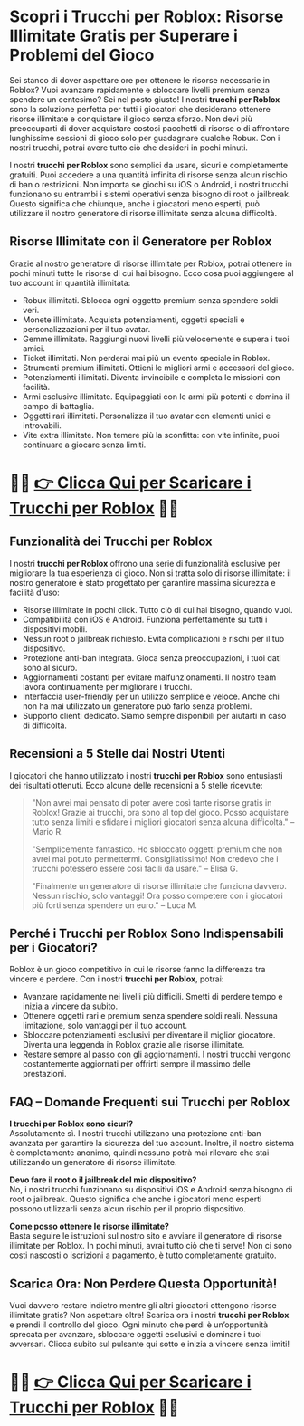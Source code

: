 <h1>Scopri i Trucchi per Roblox: Risorse Illimitate Gratis per Superare i Problemi del Gioco</h1>

<p>Sei stanco di dover aspettare ore per ottenere le risorse necessarie in Roblox? Vuoi avanzare rapidamente e sbloccare livelli premium senza spendere un centesimo? Sei nel posto giusto! I nostri <strong>trucchi per Roblox</strong> sono la soluzione perfetta per tutti i giocatori che desiderano ottenere risorse illimitate e conquistare il gioco senza sforzo. Non devi più preoccuparti di dover acquistare costosi pacchetti di risorse o di affrontare lunghissime sessioni di gioco solo per guadagnare qualche Robux. Con i nostri trucchi, potrai avere tutto ciò che desideri in pochi minuti.</p>

<p>I nostri <strong>trucchi per Roblox</strong> sono semplici da usare, sicuri e completamente gratuiti. Puoi accedere a una quantità infinita di risorse senza alcun rischio di ban o restrizioni. Non importa se giochi su iOS o Android, i nostri trucchi funzionano su entrambi i sistemi operativi senza bisogno di root o jailbreak. Questo significa che chiunque, anche i giocatori meno esperti, può utilizzare il nostro generatore di risorse illimitate senza alcuna difficoltà.</p>

<h2>Risorse Illimitate con il Generatore per Roblox</h2>
<p>Grazie al nostro generatore di risorse illimitate per Roblox, potrai ottenere in pochi minuti tutte le risorse di cui hai bisogno. Ecco cosa puoi aggiungere al tuo account in quantità illimitata:</p>
<ul>
  <li>Robux illimitati. Sblocca ogni oggetto premium senza spendere soldi veri.</li>
  <li>Monete illimitate. Acquista potenziamenti, oggetti speciali e personalizzazioni per il tuo avatar.</li>
  <li>Gemme illimitate. Raggiungi nuovi livelli più velocemente e supera i tuoi amici.</li>
  <li>Ticket illimitati. Non perderai mai più un evento speciale in Roblox.</li>
  <li>Strumenti premium illimitati. Ottieni le migliori armi e accessori del gioco.</li>
  <li>Potenziamenti illimitati. Diventa invincibile e completa le missioni con facilità.</li>
  <li>Armi esclusive illimitate. Equipaggiati con le armi più potenti e domina il campo di battaglia.</li>
  <li>Oggetti rari illimitati. Personalizza il tuo avatar con elementi unici e introvabili.</li>
  <li>Vite extra illimitate. Non temere più la sconfitta: con vite infinite, puoi continuare a giocare senza limiti.</li>
</ul>

# 🔴🔴 **[👉 Clicca Qui per Scaricare i Trucchi per Roblox](https://rebrand.ly/SwiperGames)** 🔴🔴

<h2>Funzionalità dei Trucchi per Roblox</h2>
<p>I nostri <strong>trucchi per Roblox</strong> offrono una serie di funzionalità esclusive per migliorare la tua esperienza di gioco. Non si tratta solo di risorse illimitate: il nostro generatore è stato progettato per garantire massima sicurezza e facilità d'uso:</p>
<ul>
  <li>Risorse illimitate in pochi click. Tutto ciò di cui hai bisogno, quando vuoi.</li>
  <li>Compatibilità con iOS e Android. Funziona perfettamente su tutti i dispositivi mobili.</li>
  <li>Nessun root o jailbreak richiesto. Evita complicazioni e rischi per il tuo dispositivo.</li>
  <li>Protezione anti-ban integrata. Gioca senza preoccupazioni, i tuoi dati sono al sicuro.</li>
  <li>Aggiornamenti costanti per evitare malfunzionamenti. Il nostro team lavora continuamente per migliorare i trucchi.</li>
  <li>Interfaccia user-friendly per un utilizzo semplice e veloce. Anche chi non ha mai utilizzato un generatore può farlo senza problemi.</li>
  <li>Supporto clienti dedicato. Siamo sempre disponibili per aiutarti in caso di difficoltà.</li>
</ul>

<h2>Recensioni a 5 Stelle dai Nostri Utenti</h2>
<p>I giocatori che hanno utilizzato i nostri <strong>trucchi per Roblox</strong> sono entusiasti dei risultati ottenuti. Ecco alcune delle recensioni a 5 stelle ricevute:</p>
<blockquote>
  <p>"Non avrei mai pensato di poter avere così tante risorse gratis in Roblox! Grazie ai trucchi, ora sono al top del gioco. Posso acquistare tutto senza limiti e sfidare i migliori giocatori senza alcuna difficoltà." – Mario R.</p>
  <p>"Semplicemente fantastico. Ho sbloccato oggetti premium che non avrei mai potuto permettermi. Consigliatissimo! Non credevo che i trucchi potessero essere così facili da usare." – Elisa G.</p>
  <p>"Finalmente un generatore di risorse illimitate che funziona davvero. Nessun rischio, solo vantaggi! Ora posso competere con i giocatori più forti senza spendere un euro." – Luca M.</p>
</blockquote>

<h2>Perché i Trucchi per Roblox Sono Indispensabili per i Giocatori?</h2>
<p>Roblox è un gioco competitivo in cui le risorse fanno la differenza tra vincere e perdere. Con i nostri <strong>trucchi per Roblox</strong>, potrai:</p>
<ul>
  <li>Avanzare rapidamente nei livelli più difficili. Smetti di perdere tempo e inizia a vincere da subito.</li>
  <li>Ottenere oggetti rari e premium senza spendere soldi reali. Nessuna limitazione, solo vantaggi per il tuo account.</li>
  <li>Sbloccare potenziamenti esclusivi per diventare il miglior giocatore. Diventa una leggenda in Roblox grazie alle risorse illimitate.</li>
  <li>Restare sempre al passo con gli aggiornamenti. I nostri trucchi vengono costantemente aggiornati per offrirti sempre il massimo delle prestazioni.</li>
</ul>

<h2>FAQ – Domande Frequenti sui Trucchi per Roblox</h2>
<p><strong>I trucchi per Roblox sono sicuri?</strong><br>Assolutamente sì. I nostri trucchi utilizzano una protezione anti-ban avanzata per garantire la sicurezza del tuo account. Inoltre, il nostro sistema è completamente anonimo, quindi nessuno potrà mai rilevare che stai utilizzando un generatore di risorse illimitate.</p>

<p><strong>Devo fare il root o il jailbreak del mio dispositivo?</strong><br>No, i nostri trucchi funzionano su dispositivi iOS e Android senza bisogno di root o jailbreak. Questo significa che anche i giocatori meno esperti possono utilizzarli senza alcun rischio per il proprio dispositivo.</p>

<p><strong>Come posso ottenere le risorse illimitate?</strong><br>Basta seguire le istruzioni sul nostro sito e avviare il generatore di risorse illimitate per Roblox. In pochi minuti, avrai tutto ciò che ti serve! Non ci sono costi nascosti o iscrizioni a pagamento, è tutto completamente gratuito.</p>

<h2>Scarica Ora: Non Perdere Questa Opportunità!</h2>
<p>Vuoi davvero restare indietro mentre gli altri giocatori ottengono risorse illimitate gratis? Non aspettare oltre! Scarica ora i nostri <strong>trucchi per Roblox</strong> e prendi il controllo del gioco. Ogni minuto che perdi è un’opportunità sprecata per avanzare, sbloccare oggetti esclusivi e dominare i tuoi avversari. Clicca subito sul pulsante qui sotto e inizia a vincere senza limiti!</p>


# 🔴🔴 **[👉 Clicca Qui per Scaricare i Trucchi per Roblox](https://rebrand.ly/SwiperGames)** 🔴🔴
